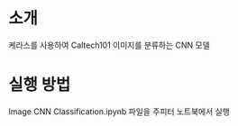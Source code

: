 # 소개
케라스를 사용하여 Caltech101 이미지를 분류하는 CNN 모델



# 실행 방법
Image CNN Classification.ipynb 파일을 주피터 노트북에서 실행
